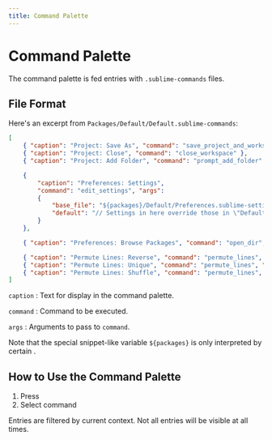 ```yaml
---
title: Command Palette
---
```


# Command Palette

The command palette is fed entries with `.sublime-commands` files.


## File Format

Here's an excerpt from `Packages/Default/Default.sublime-commands`:

```json
[
    { "caption": "Project: Save As", "command": "save_project_and_workspace_as" },
    { "caption": "Project: Close", "command": "close_workspace" },
    { "caption": "Project: Add Folder", "command": "prompt_add_folder" },

    {
        "caption": "Preferences: Settings",
        "command": "edit_settings", "args":
        {
            "base_file": "${packages}/Default/Preferences.sublime-settings",
            "default": "// Settings in here override those in \"Default/Preferences.sublime-settings\",\n// and are overridden in turn by syntax-specific settings.\n{\n\t$0\n}\n"
        }
    },

    { "caption": "Preferences: Browse Packages", "command": "open_dir", "args": {"dir": "$packages"} },

    { "caption": "Permute Lines: Reverse", "command": "permute_lines", "args": {"operation": "reverse"} },
    { "caption": "Permute Lines: Unique", "command": "permute_lines", "args": {"operation": "unique"} },
    { "caption": "Permute Lines: Shuffle", "command": "permute_lines", "args": {"operation": "shuffle"} },
]
```

`caption`
: Text for display in the command palette.

`command`
: Command to be executed.

`args`
: Arguments to pass to `command`.

  Note that the special snippet-like variable `${packages}`
  is only interpreted by certain <Term term="command" />.


## How to Use the Command Palette

1. Press <Key k="ctrl+shift+p" />
1. Select command

Entries are filtered by current context. Not all entries will be visible at all
times.
